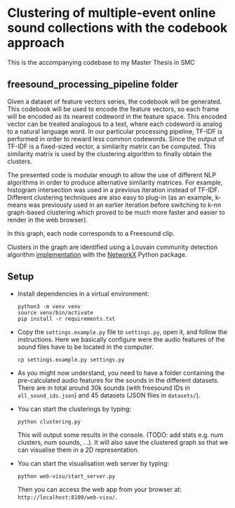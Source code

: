 # Clustering of multiple-event online sound collections with the codebook approach
This is the accompanying codebase to my Master Thesis in SMC


## freesound_processing_pipeline folder

Given a dataset of feature vectors series, the codebook will be generated. This codebook will be used to encode the feature vectors, so each frame will be encoded as its nearest codeword in the feature space. This encoded vector can be treated analogous to a text, where each codeword is analog to a natural language word. In our particular processing pipeline, TF-IDF is performed in order to reward less common codewords. Since the output of TF-IDF is a fixed-sized vector, a similarity matrix can be computed. This similarity matrix is used by the clustering algorithm to finally obtain the clusters. 

The presented code is modular enough to allow the use of different NLP algorithms in order to produce alternative similarity matrices. For example, histogram intersection was used in a previous iteration instead of TF-IDF. Different clustering techniques are also easy to plug-in (as an example, k-means was previously used in an earlier iteration before switching to k-nn graph-based clustering which proved to be much more faster and easier to render in the web browser).

In this graph, each node corresponds to a Freesound clip.

Clusters in the graph are identified using a Louvain community detection algorithm [implementation](https://github.com/taynaud/python-louvain/tree/networkx2) with the [NetworkX](https://networkx.github.io/) Python package.

Setup
-------------------
- Install dependencies in a virtual environment:
  ```
  python3 -m venv venv
  source venv/bin/activate
  pip install -r requirements.txt
  ```

- Copy the `settings.example.py` file to `settings.py`, open it, and follow the instructions. Here we basically configure were the audio features of the sound files have to be located in the computer.
  ```
  cp settings.example.py settings.py
  ```

- As you might now understand, you need to have a folder containing the pre-calculated audio features for the sounds in the different datasets. There are in total around 30k sounds (with freesound IDs in `all_sound_ids.json`) and 45 datasets (JSON files in `datasets/`).

- You can start the clusterings by typing:
  ```
  python clustering.py
  ```
  This will output some results in the console. (TODO: add stats e.g. num clusters, num sounds, ...).
  It will also save the clustered graph so that we can visualise them in a 2D representation.

- You can start the visualisation web server by typing:
  ```
  python web-visu/start_server.py
  ```
  Then you can access the web app from your browser at: `http://localhost:8100/web-visu/`.


